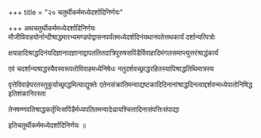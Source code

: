 +++
title = "२० चतुर्थीकर्ममध्येदर्शादिनिर्णयः"

+++
अथचतुर्थीकर्ममध्येदर्शादिनिर्णयः मौजीविवाहयोर्नान्दीश्राद्धमारभ्यमण्डपोद्वासनपर्यंतमध्येदर्शदिनंयथानपतेत्तथकार्यं दर्शान्यत्पित्रोः

क्षयाहादिश्राद्धदिनंयदिज्ञानादज्ञानाद्वापततितदात्रिपुरुषसपिंडैर्विवाहादिमंगलसमाप्त्युत्तरंश्राद्धंकार्यं

एवं चदर्शान्यश्राद्धस्यैवस्वरूपतोविवाहमध्येनिषेधः नतुदर्शवच्छ्राद्धरहितस्यापिश्राद्धतिथिमात्रस्य

वृत्तेविवाहेपरतस्तुकुर्याच्छ्राद्धमित्याद्युक्तेः एतेनसंक्रांतिमन्वाद्यष्टकादिदिनानांश्राद्धदिनत्वाद्दर्शवन्मध्येपातोनिषिद्ध इतिशंकानिरस्ता

तेनषण्णवतिश्राद्धकर्तृभिःसपिंडैर्मध्यपतितमन्वादेःप्रायश्चित्तादिनासंपत्तिःसंपाद्या

इतिचतुर्थीकर्ममध्येदर्शादिनिर्णयः ॥
